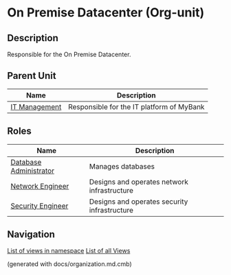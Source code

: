 # On Premise Datacenter (Org-unit)
## Description
Responsible for the On Premise Datacenter.


## Parent Unit
| Name | Description |
|---|---|
| [IT Management](../../mybank/it-management/it-management-unit.md) | Responsible for the IT platform of MyBank |

## Roles
| Name | Description |
|---|---|
| [Database Administrator](../../mybank/it-management/database-administrator.md) | Manages databases |
| [Network Engineer](../../mybank/it-management/network-engineer.md) | Designs and operates network infrastructure |
| [Security Engineer](../../mybank/it-management/security-engineer.md) | Designs and operates security infrastructure |


## Navigation
[List of views in namespace](./views-in-namespace.md)
[List of all Views](../../views.md)

(generated with docs/organization.md.cmb)

